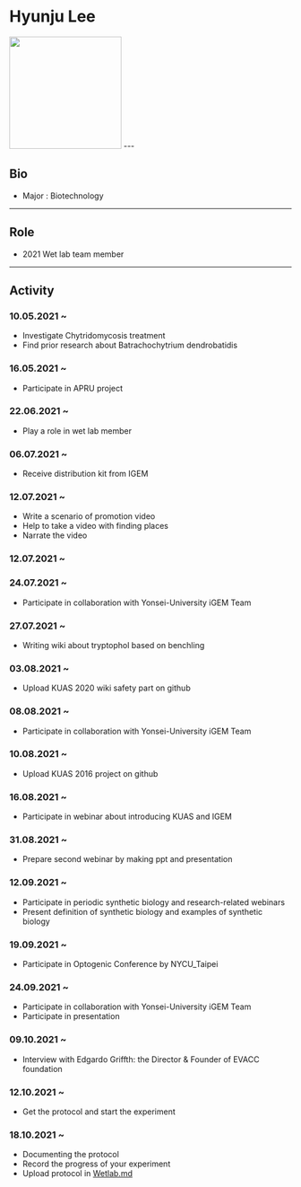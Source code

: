 
# Hyunju Lee
<img src="https://user-images.githubusercontent.com/79410957/138148514-38c9d41e-801c-48fc-9fe0-d37d143277d2.jpg" height="200px" width="200px">
---

## Bio
* Major : Biotechnology

---

## Role
* 2021 Wet lab team member

---

## Activity
### 10.05.2021 ~ 
* Investigate Chytridomycosis treatment
* Find prior research about Batrachochytrium dendrobatidis

### 16.05.2021 ~
* Participate in APRU project

### 22.06.2021 ~
* Play a role in wet lab member

### 06.07.2021 ~
* Receive distribution kit from IGEM

### 12.07.2021 ~
* Write a scenario of promotion video
* Help to take a video with finding places
* Narrate the video

### 12.07.2021 ~

### 24.07.2021 ~
* Participate in collaboration with Yonsei-University iGEM Team

### 27.07.2021 ~
* Writing wiki about tryptophol based on benchling

### 03.08.2021 ~
* Upload KUAS 2020 wiki safety part on github

### 08.08.2021 ~
* Participate in collaboration with Yonsei-University iGEM Team

### 10.08.2021 ~
* Upload KUAS 2016 project on github

### 16.08.2021 ~
* Participate in webinar about introducing KUAS and IGEM

### 31.08.2021 ~
* Prepare second webinar by making ppt and presentation

### 12.09.2021 ~
* Participate in periodic synthetic biology and research-related webinars
* Present definition of synthetic biology and examples of synthetic biology

### 19.09.2021 ~
* Participate in Optogenic Conference by NYCU_Taipei

### 24.09.2021 ~
* Participate in collaboration with Yonsei-University iGEM Team
* Participate in presentation

### 09.10.2021 ~
* Interview with Edgardo Griffth: the Director & Founder of EVACC foundation

### 12.10.2021 ~
* Get the protocol and start the experiment

### 18.10.2021 ~
* Documenting the protocol
* Record the progress of your experiment
* Upload protocol in [Wetlab.md](https://github.com/KUAS-Korea/KUAS-2021-igem/blob/main/Lab/WetLab.md)

